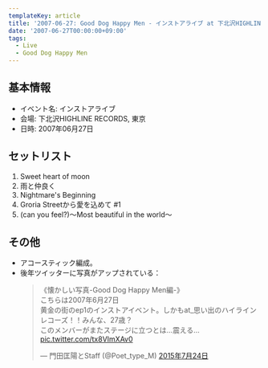 ```yaml
---
templateKey: article
title: '2007-06-27: Good Dog Happy Men - インストアライブ at 下北沢HIGHLINE RECORDS'
date: '2007-06-27T00:00:00+09:00'
tags:
  - Live
  - Good Dog Happy Men
---
```

## 基本情報

* イベント名: インストアライブ
* 会場: 下北沢HIGHLINE RECORDS, 東京
* 日時: 2007年06月27日

## セットリスト

1. Sweet heart of moon
1. 雨と仲良く
1. Nightmare's Beginning
1. Groria Streetから愛を込めて #1
1. (can you feel?)～Most beautiful in the world～

## その他

* アコースティック編成。
* 後年ツイッターに写真がアップされている：<blockquote class="twitter-tweet" data-lang="ja"><p lang="ja" dir="ltr">《懐かしい写真-Good Dog Happy Men編-》<br>こちらは2007年6月27日<br>黄金の街のep1のインストアイベント。しかもat_思い出のハイラインレコーズ！！みんな、27歳？<br>このメンバーがまたステージに立つとは…震える… <a href="http://t.co/tx8VImXAv0">pic.twitter.com/tx8VImXAv0</a></p>&mdash; 門田匡陽とStaff (@Poet_type_M) <a href="https://twitter.com/Poet_type_M/status/624610505559126016">2015年7月24日</a></blockquote>
<script async src="//platform.twitter.com/widgets.js" charset="utf-8"></script>
